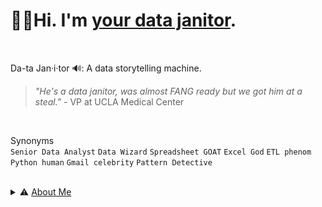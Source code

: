 # 👋🏽Hi. I'm <ins>your data janitor</ins>.
<br >

Da-ta Jan·i·tor 🔊: A data storytelling machine. 
> *"He's a data janitor, was almost FANG ready but we got him at a steal."* - VP at UCLA Medical Center
<br >

Synonyms <br>
`Senior Data Analyst` `Data Wizard` `Spreadsheet GOAT` `Excel God` `ETL phenom` `Python human` `Gmail celebrity` `Pattern Detective` 
<br >

<br />

<details>
<summary> ⚠️ <ins>About Me </ins> </summary>
<br />

I was a data janitor for CHLA during the Johnny Depp trials. Ask me about it. In the meantime, explore my previous solutions. Or check out my guides on data fundamentals. I enjoy cleaning data, developing custom solutions, strategic collaboration, and creative (data) storytelling. <br>

<!---
Graduated from Youtube University,founded Gas Station Education. INSERT YOUTUBE LINK
--->


</details>
<br />


 

